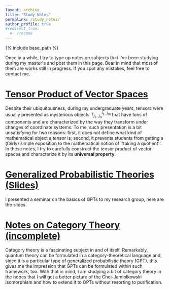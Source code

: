 ```yaml
---
layout: archive
title: "Study Notes"
permalink: /study_notes/
author_profile: true
#redirect_from:
  #- /resume
---
```


{% include base_path %}

Once in a while, I try to type up notes on subjects that I've been studying during my master's and post them in this page. Bear in mind that most of them are works still in progress. If you spot any mistakes, feel free to contact me.

[Tensor Product of Vector Spaces](https://rodrigoirm.github.io/files/notes/tensor_products.pdf)
======
Despite their ubiquitousness, during my undergraduate years, tensors were usually presented as mysterious objects $T_{j_1...j_n}^{i_1...i_m}$ that have tons of components and are characterized by the way they transform under changes of coordinate systems. To me, such presentation is a bit unsatisfying for two reasons: first, it does not define what kind of mathematical object a tensor is; second, it prevents students from getting a (fairly) simple exposition to the mathematical notion of ''taking a quotient''. In these notes, I try to carefully construct the tensor product of vector spaces and characterize it by its __universal property__.

[Generalized Probabilistic Theories (Slides)](https://rodrigoirm.github.io/files/presentations/An_Introduction_to_GPTs.pdf)
======
I presented a seminar on the basics of GPTs to my research group, here are the slides.

[Notes on Category Theory (incomplete)](https://rodrigoirm.github.io/files/notes/cat_theory.pdf)
======
Category theory is a fascinating subject in and of itself. Remarkably, quantum theory can be formulated in a category-theoretical language and, since it is a particular type of generalized probabilistic theory (GPT), this gives me the impression that GPTs can be formulated within such framework, too. With that in mind, I am studying a bit of category theory in the hopes that I will get a
better picture of the Choi-Jamiołkowski isomorphism and how to extend it to GPTs without resorting to purification.
